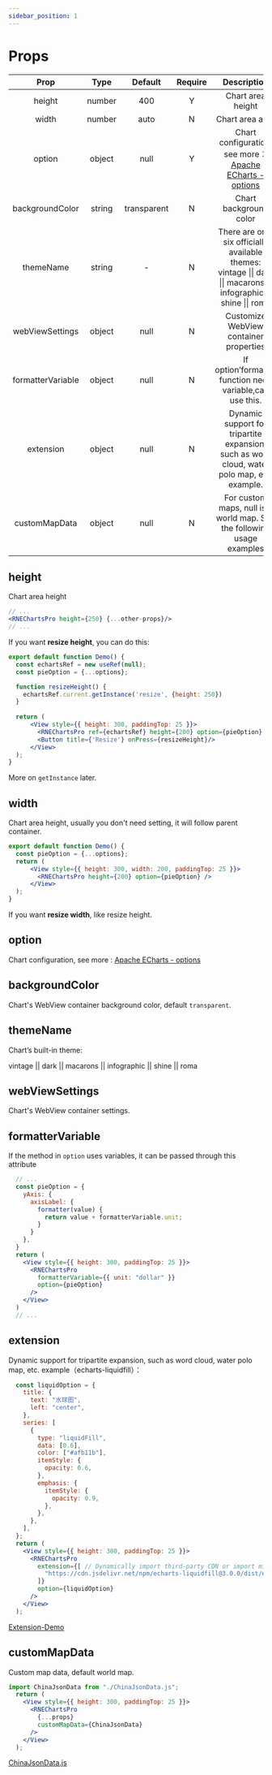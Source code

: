```yaml
---
sidebar_position: 1
---
```


# Props

|       Prop        |  Type  |   Default   | Require |                         Description                          |
| :---------------: | :----: | :---------: | :-----: | :----------------------------------------------------------: |
|      height       | number |     400     |    Y    |                      Chart area height                       |
|      width       | number |     auto     |    N    |                      Chart area auto                       |
|      option       | object |    null     |    Y    | Chart configuration, see more：[Apache ECharts - options](https://echarts.apache.org/en/option.html#title) |
|  backgroundColor  | string | transparent |    N    |                    Chart background color                    |
|     themeName     | string |      -      |    N    | There are only six officially available themes:<br />vintage \|\| dark \|\| macarons \|\| infographic \|\| shine \|\| roma |
|  webViewSettings  | object |    null     |    N    |            Customize WebView container properties            |
| formatterVariable | object |    null     |    N    |   If option’formatter function need variable,can use this.   |
| extension | object |    null     |    N    |   Dynamic support for tripartite expansion, such as word cloud, water polo map, etc. example.   |
|   customMapData   | object |    null     |    N    | For custom maps, null is a world map. See the following usage examples |

## height

Chart area height
```jsx
// ...
<RNEChartsPro height={250} {...other-props}/>
// ...
```
If you want **resize height**, you can do this:
```jsx
export default function Demo() {
  const echartsRef = new useRef(null);
  const pieOption = {...options};

  function resizeHeight() {
    echartsRef.current.getInstance('resize', {height: 250})
  }
  
  return (
      <View style={{ height: 300, paddingTop: 25 }}>
        <RNEChartsPro ref={echartsRef} height={200} option={pieOption} />
        <Button title={'Resize'} onPress={resizeHeight}/>
      </View>
  );
}
```
More on `getInstance` later.

## width
Chart area height, usually you don't need setting, it will follow parent container.


```jsx title='This code echarts width will follow the parent view=200：'
export default function Demo() {
  const pieOption = {...options};
  return (
      <View style={{ height: 300, width: 200, paddingTop: 25 }}>
        <RNEChartsPro height={200} option={pieOption} />
      </View>
  );
}
```
If you want **resize width**, like resize height.

## option
Chart configuration, see more : [Apache ECharts - options](https://echarts.apache.org/en/option.html#title)

## backgroundColor
Chart's WebView container background color, default `transparent`.

## themeName
Chart’s built-in theme:

vintage || dark || macarons || infographic || shine || roma

## webViewSettings
Chart's WebView container settings.

## formatterVariable
If the method in `option` uses variables, it can be passed through this attribute
```jsx
  // ...
  const pieOption = {
    yAxis: {
      axisLabel: {
        formatter(value) {
          return value + formatterVariable.unit;
        }
      }
    },
  }
  return (
    <View style={{ height: 300, paddingTop: 25 }}>
      <RNEChartsPro
        formatterVariable={{ unit: "dollar" }}
        option={pieOption}
      />
    </View>
  )
  // ...
```
## extension
Dynamic support for tripartite expansion, such as word cloud, water polo map, etc. example（echarts-liquidfill）：
```jsx
  const liquidOption = {
    title: {
      text: "水球图",
      left: "center",
    },
    series: [
      {
        type: "liquidFill",
        data: [0.6],
        color: ["#afb11b"],
        itemStyle: {
          opacity: 0.6,
        },
        emphasis: {
          itemStyle: {
            opacity: 0.9,
          },
        },
      },
    ],
  };
  return (
    <View style={{ height: 300, paddingTop: 25 }}>
      <RNEChartsPro
        extension={[ // Dynamically import third-party CDN or import min.js file
          "https://cdn.jsdelivr.net/npm/echarts-liquidfill@3.0.0/dist/echarts-liquidfill.min.js",
        ]}
        option={liquidOption}
      />
    </View>
  );
```
[Extension-Demo](https://github.com/supervons/ExploreRN/blob/master/src/components/charts/chartsExtension.js)

## customMapData
Custom map data, default world map.

```jsx
import ChinaJsonData from "./ChinaJsonData.js";
  return (
    <View style={{ height: 300, paddingTop: 25 }}>
      <RNEChartsPro
        {...props}
        customMapData={ChinaJsonData}
      />
    </View>
  );
```

[ChinaJsonData.js](https://github.com/supervons/react-native-echarts-pro/blob/master/src/components/Echarts/map/chinaJson.js)
